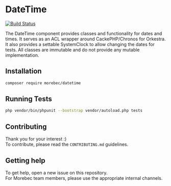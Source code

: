 # DateTime
[![Build Status](https://travis-ci.com/Morebec/Datetime.svg?branch=master)](https://travis-ci.com/Morebec/Collections)

The DateTime component provides classes and functionality for dates and times.
It serves as an ACL wrapper around CackePHP/Chronos for Orkestra.
It also provides a settable SystemClock to allow changing the dates for tests.
All classes are immutable and do not provide any mutable implementation.

## Installation
```bash
composer require morebec/datetime
```

## Running Tests
```bash
php vendor/bin/phpunit --bootstrap vendor/autoload.php tests
```

## Contributing
Thank you for your interest :)  
To contribute, please read the `CONTRIBUTING.md` guidelines.

## Getting help
To get help, open a new issue on this repository.  
For Morebec team members, please use the appropriate internal channels.
